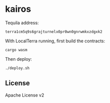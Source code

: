 # kairos

Tequila address: 

```
terra1cm5q9s6grajturnelx0pr0wn0gnrwmkxzdgxk2
```

With LocalTerra running, first build the contracts: 

```
cargo wasm
```

Then deploy: 

```
./deploy.sh
```

## License 

Apache License v2